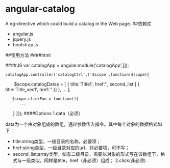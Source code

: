 # angular-catalog
A ng-directive which could build a catalog in the Web page.
##依赖库
* angular.js
* jquery.js
* bootstrap.js

##使用方法
####html 
     <div ng-app="catalogApp">
       <div ng-controller="catalogCtrl">
         <catalog data="catalogDatas" click="clickFun()"></catalog>
       </div>
     </div>    
     
####JS
    var catalogApp = angular.module('catalogApp',[]);
    
    catalogApp.controller('catalogCtrl',['$scope',function($scope){
        $scope.catalogDatas = [
          {
             title:'Title1',
             href:'',
             second_list:[
             {
               title:'Title_sec1',
               href:''
             }]
          },
          ...
        ];
        
       $scope.clickFun = function(){
          ...
       } 
    }]);
####Options
1.data（必须）

data为一个由对象组成的数组，通过参数传入指令。其中每个对象的数据格式如下：
* title:string类型，一级目录的名称，必要项；
* href:string类型，一级目录对应的url，非必要项，可不写；
* second_list:array类型，如有二级目录，需要以对象的形式写在该数组下，格式与一级类似，同样是title，href（非必须）组成；
2.click(非必须)
